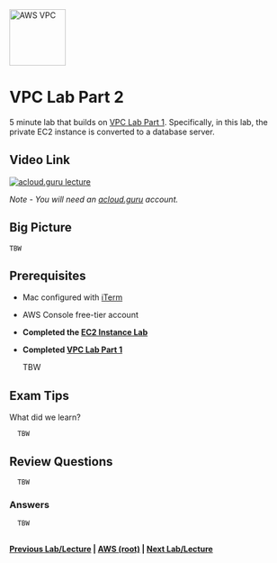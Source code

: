 <img src="https://i.imgur.com/4x1VSb6.png" height="100" title="AWS VPC" />


VPC Lab Part 2
======

5 minute lab that builds on [VPC Lab Part 1](vpc-lab-part-1.md).  Specifically, in this lab, the private EC2 instance 
is converted to a database server.


## Video Link

[![acloud.guru lecture](https://i.imgur.com/mvnYRYE.png)](https://acloud.guru/course/aws-certified-solutions-architect-associate/learn/vpc/cb031635-1d64-fa7c-cd5a-6885e443d58a/watch)

*Note - You will need an [acloud.guru](acloud.guru) account.*


## Big Picture

    TBW


## Prerequisites

*   Mac configured with [iTerm](https://iterm2.com/)
*   AWS Console free-tier account
*   **Completed the [EC2 Instance Lab](../ec2/ec2-instance-lab.md)**
*   **Completed [VPC Lab Part 1](vpc-lab-part-1.md)**



     TBW


## Exam Tips

What did we learn?

      TBW
    
    
## Review Questions

      TBW


### Answers

      TBW
    

## 

**[Previous Lab/Lecture](vpc-lab-part-1.md) | [AWS (root)](../readme.adoc) | [Next Lab/Lecture](vpc-lab-part-2.md)**










